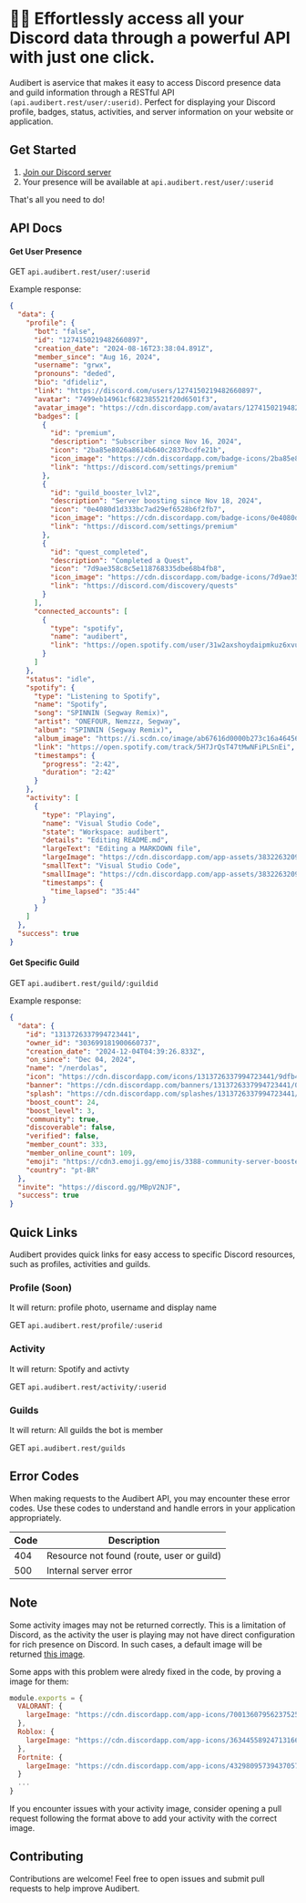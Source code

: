 # 👨‍💻 Effortlessly access all your Discord data through a powerful API with just one click.

Audibert is aservice that makes it easy to access Discord presence data and guild information through a RESTful API `(api.audibert.rest/user/:userid)`. Perfect for displaying your Discord profile, badges, status, activities, and server information on your website or application.

## Get Started

1. [Join our Discord server](https://discord.gg/QaHyQz34Gq)
2. Your presence will be available at `api.audibert.rest/user/:userid`

That's all you need to do!

## API Docs

#### Get User Presence

GET `api.audibert.rest/user/:userid`

Example response:

```json
{
  "data": {
    "profile": {
      "bot": "false",
      "id": "1274150219482660897",
      "creation_date": "2024-08-16T23:38:04.891Z",
      "member_since": "Aug 16, 2024",
      "username": "grwx",
      "pronouns": "deded",
      "bio": "dfideliz",
      "link": "https://discord.com/users/1274150219482660897",
      "avatar": "7499eb14961cf682385521f20d6501f3",
      "avatar_image": "https://cdn.discordapp.com/avatars/1274150219482660897/7499eb14961cf682385521f20d6501f3.png",
      "badges": [
        {
          "id": "premium",
          "description": "Subscriber since Nov 16, 2024",
          "icon": "2ba85e8026a8614b640c2837bcdfe21b",
          "icon_image": "https://cdn.discordapp.com/badge-icons/2ba85e8026a8614b640c2837bcdfe21b.png",
          "link": "https://discord.com/settings/premium"
        },
        {
          "id": "guild_booster_lvl2",
          "description": "Server boosting since Nov 18, 2024",
          "icon": "0e4080d1d333bc7ad29ef6528b6f2fb7",
          "icon_image": "https://cdn.discordapp.com/badge-icons/0e4080d1d333bc7ad29ef6528b6f2fb7.png",
          "link": "https://discord.com/settings/premium"
        },
        {
          "id": "quest_completed",
          "description": "Completed a Quest",
          "icon": "7d9ae358c8c5e118768335dbe68b4fb8",
          "icon_image": "https://cdn.discordapp.com/badge-icons/7d9ae358c8c5e118768335dbe68b4fb8.png",
          "link": "https://discord.com/discovery/quests"
        }
      ],
      "connected_accounts": [
        {
          "type": "spotify",
          "name": "audibert",
          "link": "https://open.spotify.com/user/31w2axshoydaipmkuz6xvu337egq"
        }
      ]
    },
    "status": "idle",
    "spotify": {
      "type": "Listening to Spotify",
      "name": "Spotify",
      "song": "SPINNIN (Segway Remix)",
      "artist": "ONEFOUR, Nemzzz, Segway",
      "album": "SPINNIN (Segway Remix)",
      "album_image": "https://i.scdn.co/image/ab67616d0000b273c16a46456c512bf475a211f7",
      "link": "https://open.spotify.com/track/5H7JrQsT47tMwNFiPLSnEi",
      "timestamps": {
        "progress": "2:42",
        "duration": "2:42"
      }
    },
    "activity": [
      {
        "type": "Playing",
        "name": "Visual Studio Code",
        "state": "Workspace: audibert",
        "details": "Editing README.md",
        "largeText": "Editing a MARKDOWN file",
        "largeImage": "https://cdn.discordapp.com/app-assets/383226320970055681/565945077491433494.png",
        "smallText": "Visual Studio Code",
        "smallImage": "https://cdn.discordapp.com/app-assets/383226320970055681/565945770067623946.png",
        "timestamps": {
          "time_lapsed": "35:44"
        }
      }
    ]
  },
  "success": true
}
```

#### Get Specific Guild

GET `api.audibert.rest/guild/:guildid`

Example response:

```json
{
  "data": {
    "id": "1313726337994723441",
    "owner_id": "303699181900660737",
    "creation_date": "2024-12-04T04:39:26.833Z",
    "on_since": "Dec 04, 2024",
    "name": "/nerdolas",
    "icon": "https://cdn.discordapp.com/icons/1313726337994723441/9dfb41c9a7f263feb85da4d1186a9c80.png",
    "banner": "https://cdn.discordapp.com/banners/1313726337994723441/0a9a2bbd38d0c785e3116bf96ffa60ae.png",
    "splash": "https://cdn.discordapp.com/splashes/1313726337994723441/f301b8af2fe5f2e3e8986eb2423aad89.png",
    "boost_count": 24,
    "boost_level": 3,
    "community": true,
    "discoverable": false,
    "verified": false,
    "member_count": 333,
    "member_online_count": 109,
    "emoji": "https://cdn3.emoji.gg/emojis/3388-community-server-boosted.png",
    "country": "pt-BR"
  },
  "invite": "https://discord.gg/MBpV2NJF",
  "success": true
}
```

## Quick Links

Audibert provides quick links for easy access to specific Discord resources, such as profiles, activities and guilds.

### Profile (Soon)

It will return:
profile photo, username and display name

GET `api.audibert.rest/profile/:userid`

### Activity

It will return:
Spotify and activty

GET `api.audibert.rest/activity/:userid`

### Guilds

It will return:
All guilds the bot is member

GET `api.audibert.rest/guilds`

## Error Codes

When making requests to the Audibert API, you may encounter these error codes. Use these codes to understand and handle errors in your application appropriately.

| Code | Description                               |
| ---- | ----------------------------------------- |
| 404  | Resource not found (route, user or guild) |
| 500  | Internal server error                     |

## Note

Some activity images may not be returned correctly. This is a limitation of Discord, as the activity the user is playing may not have direct configuration for rich presence on Discord. In such cases, a default image will be returned [this image](https://ibb.co/yF7QFQY6).

Some apps with this problem were alredy fixed in the code, by proving a image for them:

```javascript
module.exports = {
  VALORANT: {
    largeImage: "https://cdn.discordapp.com/app-icons/700136079562375258/e55fc8259df1548328f977d302779ab7.png",
  },
  Roblox: {
    largeImage: "https://cdn.discordapp.com/app-icons/363445589247131668/f2b60e350a2097289b3b0b877495e55f.png",
  },
  Fortnite: {
    largeImage: "https://cdn.discordapp.com/app-icons/432980957394370572/c1864b38910c209afd5bf6423b672022.png",
  }
  ...
}
```

If you encounter issues with your activity image, consider opening a pull request following the format above to add your activity with the correct image.

## Contributing

Contributions are welcome! Feel free to open issues and submit pull requests to help improve Audibert.
